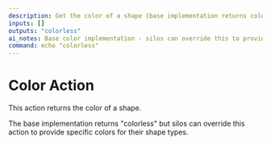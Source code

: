 ```yaml
---
description: Get the color of a shape (base implementation returns colorless)
inputs: []
outputs: "colorless"
ai_notes: Base color implementation - silos can override this to provide specific colors
command: echo "colorless"
---
```


# Color Action

This action returns the color of a shape.

The base implementation returns "colorless" but silos can override this action to provide specific colors for their shape types.